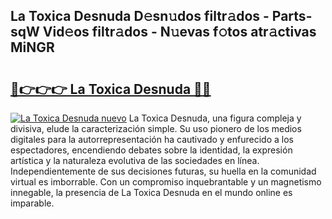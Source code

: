 ## La Toxica Desnuda D𝚎sn𝚞dos filtr𝚊dos - Parts-sqW Vid𝚎os filtr𝚊dos - N𝚞evas f𝚘tos atr𝚊ctivas MiNGR

# <h2><a href="http://mb0evgs.tromn.icu/?c=La+Toxica+Desnuda">🔗👉👉👉 La Toxica Desnuda 🔗🔗</a></h2>

[![La Toxica Desnuda nuevo](https://i.imgur.com/pEAQMta.gif)](http://mb0evgs.tromn.icu/?c=La+Toxica+Desnuda)
La Toxica Desnuda, una figura compleja y divisiva, elude la caracterización simple. Su uso pionero de los medios digitales para la autorrepresentación ha cautivado y enfurecido a los espectadores, encendiendo debates sobre la identidad, la expresión artística y la naturaleza evolutiva de las sociedades en línea. Independientemente de sus decisiones futuras, su huella en la comunidad virtual es imborrable. Con un compromiso inquebrantable y un magnetismo innegable, la presencia de La Toxica Desnuda en el mundo online es imparable.
